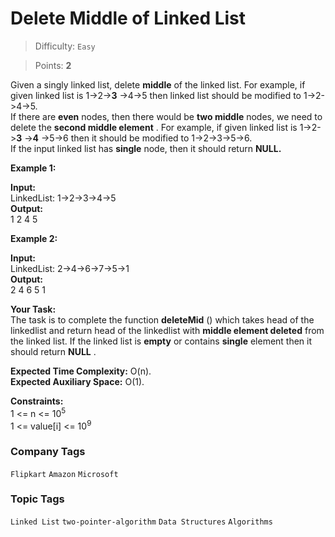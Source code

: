 # Delete Middle of Linked List

> Difficulty: `Easy`

> Points: **2**

Given a singly linked list, delete **middle** of the linked list. For example, if given linked list is 1->2->**3** ->4->5 then linked list should be modified to 1->2->4->5.<br />If there are **even**  nodes, then there would be **two middle** nodes, we need to delete the **second middle element** . For example, if given linked list is 1->2->**3** ->**4** ->5->6 then it should be modified to 1->2->3->5->6.<br />If the input linked list has **single**  node, then it should return **NULL.**

**Example 1:**

**Input:<br />** LinkedList: 1->2->3->4->5<br /> **Output: <br />** 1 2 4 5<br />

**Example 2:**

**Input:<br />** LinkedList: 2->4->6->7->5->1<br /> **Output: <br />** 2 4 6 5 1

**Your Task:** <br />The task is to complete the function **deleteMid** () which takes head of the linkedlist  and return head of the linkedlist with **middle element deleted**  from the linked list. If the linked list is **empty**  or contains **single**  element then it should return **NULL** .

**Expected Time Complexity:** O(n).<br />**Expected Auxiliary Space:** O(1).

**Constraints:** <br />1 <= n <= 10<sup>5</sup><br />1 <= value[i] <= 10<sup>9</sup>

### Company Tags
`Flipkart`  `Amazon`  `Microsoft`  
### Topic Tags
`Linked List`  `two-pointer-algorithm`  `Data Structures`  `Algorithms`
